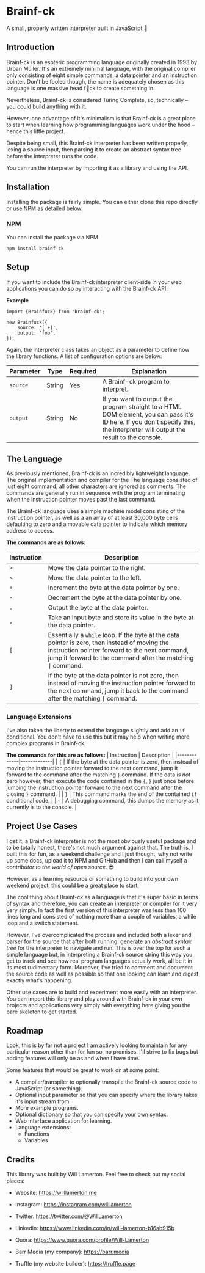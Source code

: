 # Brainf-ck
A small, properly written interpreter built in JavaScript 🤯

## Introduction
Brainf-ck is an esoteric programming language originally created in 1993 by Urban Müller. It's an extremely minimal language, with the original compiler only consisting of eight simple commands, a data pointer and an instruction pointer. Don't be fooled though, the name is adequately chosen as this language is one massive head f🤯ck to create something in.

Nevertheless, Brainf-ck is considered Turing Complete, so, technically – you could build anything with it.

However, one advantage of it's minimalism is that Brainf-ck is a great place to start when learning how programming languages work under the hood – hence this little project.

Despite being small, this Brainf-ck interpreter has been written properly, lexing a source input, then parsing it to create an abstract syntax tree before the interpreter runs the code.

You can run the interpreter by importing it as a library and using the API.

## Installation
Installing the package is fairly simple. You can either clone this repo directly or use NPM as detailed below.

### NPM
You can install the package via NPM
```
npm install brainf-ck
```

## Setup
If you want to include the Brainf-ck interpreter client-side in your web applications you can do so by interacting with the Brainf-ck API.

**Example**
```
import {Brainfuck} from 'brainf-ck';

new Brainfuck({
    source: '[.+]',
    output: 'foo',
});
```

Again, the interpreter class takes an object as a parameter to define how the library functions. A list of configuration options are below:

| Parameter | Type | Required | Explanation                                                      |
|-----------|------------|----------|------------------------------------------------------------------|
| ```source```    | String | Yes    | A Brainf-ck program to interpret. |
| ```output```    | String | No     | If you want to output the program straight to a HTML DOM element, you can pass it's ID here. If you don't specify this, the interpreter will output the result to the console. |


## The Language
As previously mentioned, Brainf-ck is an incredibly lightweight language. The original implementation and compiler for the The language consisted of just eight command, all other characters are ignored as comments. The commands are generally run in sequence with the program terminating when the instruction pointer moves past the last command.

The Brainf-ck language uses a simple machine model consisting of the instruction pointer, as well as a an array of at least 30,000 byte cells defaulting to zero and a movable data pointer to indicate which memory address to access.

**The commands are as follows:**

| Instruction | Description |
|-------------|-------------|
| ```>```     | Move the data pointer to the right. |
| ```<```     | Move the data pointer to the left. |
| ```+```     | Increment the byte at the data pointer by one. |
| ```-```     | Decrement the byte at the data pointer by one. |
| ```.```     | Output the byte at the data pointer. |
| ```,```     | Take an input byte and store its value in the byte at the data pointer. |
| ```[```     | Essentially a ```while``` loop. If the byte at the data pointer is zero, then instead of moving the instruction pointer forward to the next command, jump it forward to the command after the matching ```]``` command. |
| ```]```     | If the byte at the data pointer is not zero, then instead of moving the instruction pointer forward to the next command, jump it back to the command after the matching ```[``` command. |

### Language Extensions
I've also taken the liberty to extend the language slightly and add an ```if``` conditional. You don't have to use this but it may help when writing more complex programs in Brainf-ck.

**The commands for this are as follows:**
| Instruction | Description |
|-------------|-------------|
| ```{```     | If the byte at the data pointer is zero, then instead of moving the instruction pointer forward to the next command, jump it forward to the command after the matching ```}``` command. If the data *is not* zero however, then execute the code contained in the ```{```, ```}``` just once before jumping the instruction pointer forward to the next command after the closing ```}``` command. |
| ```}```     | This command marks the end of the contained ```if``` conditional code. |
| ```~```     | A debugging command, this dumps the memory as it currently is to the console. |

## Project Use Cases
I get it, a Brainf-ck interpreter is not the most obviously useful package and to be totally honest, there's not much argument against that. The truth is, I built this for fun, as a weekend challenge and I just thought, why not write up some docs, upload it to NPM and GitHub and then I can call myself a *contributor to the world of open source*. 😎

However, as a learning resource or something to build into your own weekend project, this could be a great place to start.

The cool thing about Brainf-ck as a language is that it's super basic in terms of syntax and therefore, you can create an interpreter or compiler for it very very simply. In fact the first version of this interpreter was less than 100 lines long and consisted of nothing more than a couple of variables, a while loop and a switch statement.

However, I've overcomplicated the process and included both a lexer and parser for the source that after both running, generate an *abstract syntax tree* for the interpreter to navigate and run. This is over the top for such a simple language but, in interpreting a Brainf-ck source string this way you get to track and see how real program languages actually work, all be it in its most rudimentary form. Moreover, I've tried to comment and document the source code as well as possible so that one looking can learn and digest exactly what's happening.

Other use cases are to build and experiment more easily with an interpreter. You can import this library and play around with Brainf-ck in your own projects and applications very simply with everything here giving you the bare skeleton to get started.

## Roadmap
Look, this is by far not a project I am actively looking to maintain for any particular reason other than for fun so, no promises. I'll strive to fix bugs but adding features will only be as and when I have time.

Some features that would be great to work on at some point:

- A compiler/transpiler to optionally transpile the Brainf-ck source code to JavaScript (or something).
- Optional input parameter so that you can specify where the library takes it's input stream from.
- More example programs.
- Optional dictionary so that you can specify your own syntax.
- Web interface application for learning.
- Language extensions:
    - Functions
    - Variables

## Credits
This library was built by Will Lamerton. Feel free to check out my social places:

- Website: https://willlamerton.me
- Instagram: https://instagram.com/willlamerton
- Twitter: https://twitter.com/@WillLamerton
- LinkedIn: https://www.linkedin.com/in/will-lamerton-b16ab915b
- Quora: https://www.quora.com/profile/Will-Lamerton

- Barr Media (my company): https://barr.media
- Truffle (my website builder): https://truffle.page
